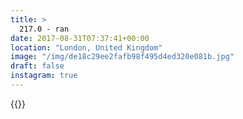 ```yaml
---
title: >
  217.0 - ran
date: 2017-08-31T07:37:41+00:00
location: "London, United Kingdom"
image: "/img/de18c29ee2fafb98f495d4ed320e081b.jpg"
draft: false
instagram: true
---
```


{{<photo src="/img/de18c29ee2fafb98f495d4ed320e081b.jpg">}}
